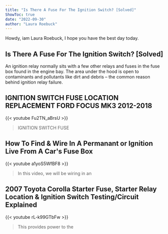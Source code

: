```yaml
---
title: "Is There A Fuse For The Ignition Switch? [Solved]"
ShowToc: true 
date: "2022-09-30"
author: "Laura Roebuck" 
---
```


Howdy, iam Laura Roebuck, I hope you have the best day today.
## Is There A Fuse For The Ignition Switch? [Solved]
 An ignition relay normally sits with a few other relays and fuses in the fuse box found in the engine bay. The area under the hood is open to contaminants and pollutants like dirt and debris – the common reason behind ignition relay failure.

## IGNITION SWITCH FUSE LOCATION REPLACEMENT FORD FOCUS MK3 2012-2018
{{< youtube Fu2TN_aBrsU >}}
>IGNITION SWITCH FUSE

## How To Find & Wire In A Permanant or Ignition Live From A Car's Fuse Box
{{< youtube a1yoS5WfBF8 >}}
>In this video, we will be wiring in an 

## 2007 Toyota Corolla Starter Fuse, Starter Relay Location & Ignition Switch Testing/Circuit Explained
{{< youtube rL-k99GTbFw >}}
>This provides power to the 

